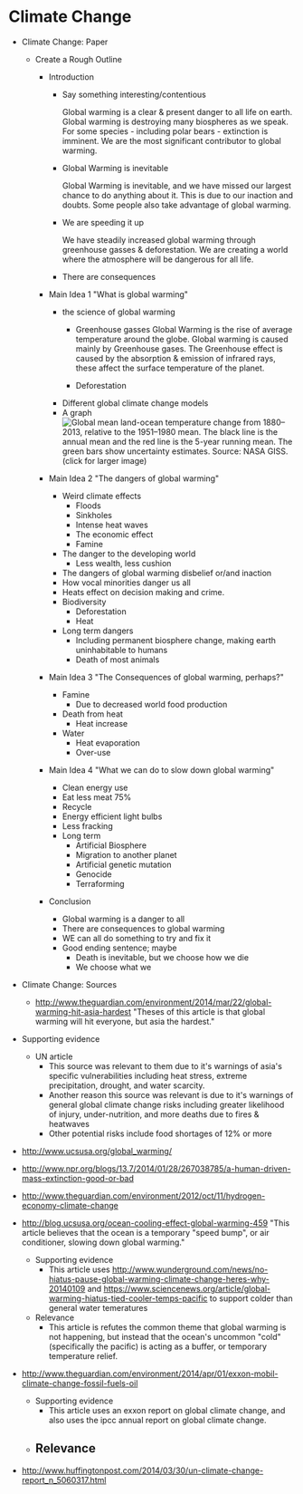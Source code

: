 # Climate Change

- Climate Change: Paper
    - Create a Rough Outline
        - Introduction
            - Say something interesting/contentious

                Global warming is a clear & present danger to all life on earth. Global warming
                is destroying many biospheres as we speak. For some species - including polar
                bears - extinction is imminent. We are the most significant contributor to
                global warming.

            - Global Warming is inevitable

                Global Warming is inevitable, and we have missed our largest chance to do anything
                about it. This is due to our inaction and doubts. Some people also take
                advantage of global warming.

            - We are speeding it up

                We have steadily increased global warming through greenhouse gasses
                & deforestation. We are creating a world where the atmosphere will be dangerous
                for all life.

            - There are consequences
                
        - Main Idea 1
        "What is global warming"
            - the science of global warming
                - Greenhouse gasses
                    Global Warming is the rise of average temperature around the globe. Global
                    warming is caused mainly by Greenhouse gases. The Greenhouse effect is caused
                    by the absorption & emission of infrared rays, these affect the surface
                    temperature of the planet.

                - Deforestation
            - Different global climate change models
            - A graph
                ![Global mean land-ocean temperature change from 1880–2013, relative to the 1951–1980 mean. The black line is the annual mean and the red line is the 5-year running mean. The green bars show uncertainty estimates. Source: NASA GISS. (click for larger image)](http://upload.wikimedia.org/wikipedia/commons/thumb/f/f8/Global_Temperature_Anomaly.svg/320px-Global_Temperature_Anomaly.svg.png)

        - Main Idea 2
        "The dangers of global warming"
            - Weird climate effects
                - Floods
                - Sinkholes
                - Intense heat waves
                - The economic effect
                - Famine
            - The danger to the developing world
                - Less wealth, less cushion
            - The dangers of global warming disbelief or/and inaction
            - How vocal minorities danger us all
            - Heats effect on decision making and crime.
            - Biodiversity
                - Deforestation
                - Heat
            - Long term dangers
                - Including permanent biosphere change, making earth uninhabitable to humans
                - Death of most animals
        - Main Idea 3
        "The Consequences of global warming, perhaps?"
            - Famine
                - Due to decreased world food production
            - Death from heat
                - Heat increase
            - Water
                - Heat evaporation
                - Over-use
        - Main Idea 4
        "What we can do to slow down global warming"
            - Clean energy use
            - Eat less meat 75%
            - Recycle
            - Energy efficient light bulbs
            - Less fracking
            - Long term
                - Artificial Biosphere
                - Migration to another planet
                - Artificial genetic mutation
                - Genocide
                - Terraforming
        - Conclusion
            - Global warming is a danger to all
            - There are consequences to global warming
            - WE can all do something to try and fix it
            - Good ending sentence; maybe
                - Death is inevitable, but we choose how we die
                - We choose what we 
- Climate Change: Sources
    - http://www.theguardian.com/environment/2014/mar/22/global-warming-hit-asia-hardest
        "Theses of this article is that global warming will hit everyone, but
        asia the hardest."

 - Supporting evidence
      - UN article
        - This source was relevant to them due to it's warnings of asia's specific vulnerabilities including heat stress, extreme precipitation, drought, and water scarcity.
        - Another reason this source was relevant is due to it's warnings of general global climate change risks including greater likelihood of injury, under-nutrition, and more deaths due to fires & heatwaves
        - Other potential risks include food shortages of 12% or more
  - http://www.ucsusa.org/global_warming/
  - http://www.npr.org/blogs/13.7/2014/01/28/267038785/a-human-driven-mass-extinction-good-or-bad
  - http://www.theguardian.com/environment/2012/oct/11/hydrogen-economy-climate-change
  - http://blog.ucsusa.org/ocean-cooling-effect-global-warming-459
    "This article believes that the ocean is a temporary "speed bump", or air conditioner, slowing down global warming."
    - Supporting evidence
      - This article uses http://www.wunderground.com/news/no-hiatus-pause-global-warming-climate-change-heres-why-20140109 and https://www.sciencenews.org/article/global-warming-hiatus-tied-cooler-temps-pacific to support colder than general water temeratures
    - Relevance
      - This article is refutes the common theme that global warming is not happening, but instead that the ocean's uncommon "cold" (specifically the pacific) is acting as a buffer, or temporary temperature relief.
  - http://www.theguardian.com/environment/2014/apr/01/exxon-mobil-climate-change-fossil-fuels-oil
    - Supporting evidence
      - This article uses an exxon report on global climate change, and also uses the ipcc annual report on global climate change.
    - Relevance
      - 
  - http://www.huffingtonpost.com/2014/03/30/un-climate-change-report_n_5060317.html
